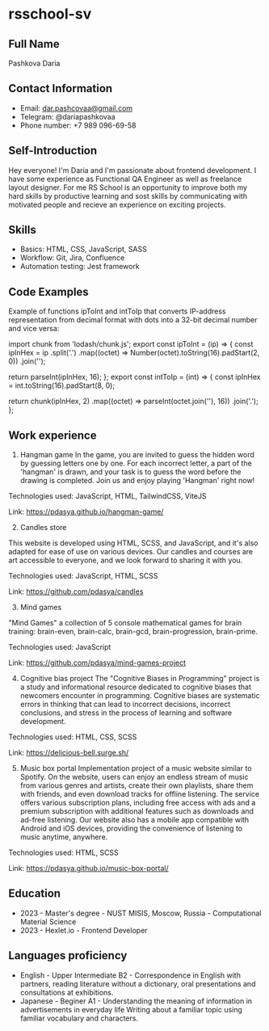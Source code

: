 # rsschool-sv
## Full Name
Pashkova Daria
## Contact Information
* Email: dar.pashcovaa@gmail.com
* Telegram: @dariapashkovaa
* Phone number: +7 989 096-69-58
## Self-Introduction
Hey everyone! I'm Daria and I'm passionate about frontend development. I have some experience as Functional QA Engineer as well as freelance layout designer. For me RS School is an opportunity to improve both my hard skills by productive learning and sost skills by communicating with motivated people and recieve an experience on exciting projects. 
## Skills
* Basics: HTML, CSS, JavaScript, SASS
* Workflow: Git, Jira, Confluence
* Automation testing: Jest framework
## Code Examples
Example of functions ipToInt and intToIp that converts IP-address representation from decimal format with dots into a 32-bit decimal number and vice versa:

import chunk from 'lodash/chunk.js';
export const ipToInt = (ip) => {
  const ipInHex = ip
    .split('.')
    .map((octet) => Number(octet).toString(16).padStart(2, 0))
    .join('');

  return parseInt(ipInHex, 16);
};
export const intToIp = (int) => {
  const ipInHex = int.toString(16).padStart(8, 0);

  return chunk(ipInHex, 2)
    .map((octet) => parseInt(octet.join(''), 16))
    .join('.');
};

## Work experience
1) Hangman game
In the game, you are invited to guess the hidden word by guessing letters one by one. For each incorrect letter, a part of the 'hangman' is drawn, and your task is to guess the word before the drawing is completed. Join us and enjoy playing 'Hangman' right now!

Technologies used: JavaScript, HTML, TailwindCSS, ViteJS

Link: https://pdasya.github.io/hangman-game/

2) Candles store 

This website is developed using HTML, SCSS, and JavaScript, and it's also adapted for ease of use on various devices. Our candles and courses are art accessible to everyone, and we look forward to sharing it with you.

Technologies used: JavaScript, HTML, SCSS

Link: https://github.com/pdasya/candles

3) Mind games 

"Mind Games" a collection of 5 console mathematical games for brain training: brain-even,
brain-calc, brain-gcd, brain-progression, brain-prime.

Technologies used: JavaScript

Link: https://github.com/pdasya/mind-games-project

4) Cognitive bias project
The "Cognitive Biases in Programming" project is a study and informational resource dedicated to cognitive biases that newcomers encounter in programming. Cognitive biases are systematic errors in thinking that can lead to incorrect decisions, incorrect conclusions, and stress in the process of learning and software development.

Technologies used: HTML, CSS, SCSS

Link: https://delicious-bell.surge.sh/

5) Music box portal 
Implementation project of a music website similar to Spotify. On the website, users can enjoy an endless stream of music from various genres and artists, create their own playlists, share them with friends, and even download tracks for offline listening. The service offers various subscription plans, including free access with ads and a premium subscription with additional features such as downloads and ad-free listening. Our website also has a mobile app compatible with Android and iOS devices, providing the convenience of listening to music anytime, anywhere.

Technologies used: HTML, SCSS

Link: https://pdasya.github.io/music-box-portal/

## Education
* 2023 - Master's degree - NUST MISIS, Moscow, Russia - Computational Material Science
* 2023 - Hexlet.io - Frontend Developer

## Languages proficiency
* English - Upper Intermediate B2 - Correspondence in English with partners, reading literature without a dictionary, oral presentations and consultations at exhibitions.
* Japanese - Beginer A1 - Understanding the meaning of information in advertisements in everyday life Writing about a familiar topic using familiar vocabulary and characters. 